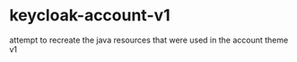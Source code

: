 # keycloak-account-v1

attempt to recreate the java resources that were used in the account theme v1
